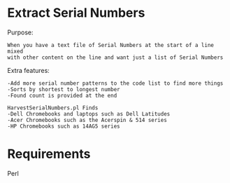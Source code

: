 Extract Serial Numbers
=====
Purpose: 

	When you have a text file of Serial Numbers at the start of a line mixed 
	with other content on the line and want just a list of Serial Numbers


Extra features:

	-Add more serial number patterns to the code list to find more things
	-Sorts by shortest to longest number
	-Found count is provided at the end

	HarvestSerialNumbers.pl Finds
	-Dell Chromebooks and laptops such as Dell Latitudes
	-Acer Chromebooks such as the Acerspin & 514 series
	-HP Chromebooks such as 14AG5 series
    
	
	
Requirements
=====
Perl

	
